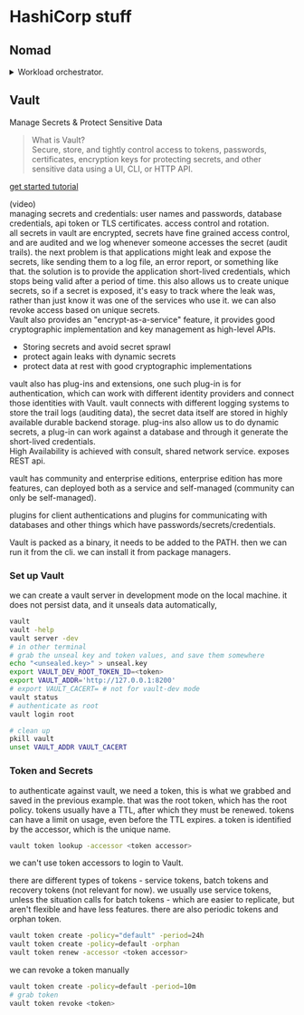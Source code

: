 <!--
// cSpell:ignore jobspec datcenters pkill
-->

<link rel="stylesheet" type="text/css" href="./markdown-style.css">

# HashiCorp stuff

## Nomad

<details>
<summary>
Workload orchestrator.
</summary>

[getting started repository](https://github.com/hashicorp-education/learn-nomad-getting-started)

> Nomad is a flexible workload orchestrator that enables an organization to easily deploy and manage any containerized or legacy application using a single, unified workflow. Nomad can run a diverse workload of Docker, non-containerized, microservice, and batch applications.\
> Nomad enables developers to use declarative infrastructure-as-code for deploying applications. Nomad uses bin packing to efficiently schedule jobs and optimize for resource utilization. Nomad is supported on macOS, Windows, and Linux.


### Quick Start
[nomad quick start](https://developer.hashicorp.com/nomad/tutorials/get-started)

> Nomad is a flexible scheduler and workload orchestrator that enables you to deploy and manage any application across on-premise and cloud infrastructure at scale.

(video)

application layer and the VM / OS layer. two different audiences that share a resource. nomad splits this, having separate workflows for the application and the OS.\
The developer can write a job file (declarative style), and nomad finds where to run this on the cluster. we can update the application configuration and control the deployment strategy.\
in the operational level, we also need some way to restart the application if it fails, and restart the machine (if it fails), and maybe even reschedule it to run somewhere else.

for the operator, the focus is on the machines and OS, with a different APIs and goals, such as patching the OS and replacing the machines.

in most cases, we have a strong machine with with very low utilization (2% percent), the target goal is usually to have around 30% utilization per machine. with nomad, we can run our applications as container images, and run several of them on the same machine. there are cases which the application isn't containerized yet, and that's also a use-case for nomad.

nomad has job files, but also has APIs for jobs, and a job queue. for example, CircleCI uses nomad to run builds (1000 jobs a minute), even if there isn't enough capacity at one moment, the queue will handle the requests eventually.\
A different use-case is high-performance computing (HPC), there is c C1m challenge (one million containers), and nomad can do this in less than five minutes, there are also even larger jobs.


> Some of Nomad's main features include:
>
> - **Efficient resource usage** - Nomad optimizes the available cluster resources by efficiently placing the workloads onto the client nodes of the cluster through a process known as *bin packing*.
> - **Self-healing** - Nomad constantly monitors and detects if tasks stop responding and takes appropriate actions to reschedule them for high uptime.
> - **Zero downtime deployments** - Nomad supports several update strategies including rolling, blue/green, and canary deployments to make sure your applications are updated with zero downtime to your users.
> - **Different workload types** - Nomad's flexibility comes from its use of task drivers and allows orchestration of Docker and other containers, as well as Java Jar files, QEMU virtual machines, raw commands with the exec driver, and more. Additionally, users can create their own task driver plugins for customized workloads.
> - **Cross platform support** - Nomad runs as a single binary and allows you to orchestrate your application across macOS, Windows, and Linux clients running on-premises, in the cloud, or on the edge.
> - **Single unified and declarative workflow** - Regardless of the workload type, the workflow for deploying and maintaining applications on Nomad is unified within a declarative job specification that outlines important attributes like workload type and configuration, service definitions for communication between components, and location values such as region and dataCenter.

nomad is run on agents, which can be of different modes (very similar to consul):

- client agent, runs tasks (workloads) assigned to it. registers itself with servers and waits for work. also called *Node*
- server agent - manages jobs, monitors clients, controls jobs placement on client nodes. server agent can be replicated across multiple machines for High Availability.
- dev agent - development mode. runs both, doesn't write to disk, local, no persistent storage.

nomad operations:

- task - unit of work, executed by `task drivers` such as docker or "exec", tasks specify requirement, configuration, constraints and resources.
- group (task group) - a series of tasks running on the same nomad client
- job - core unit of control, defines application and configuration, contains one or more tasks.
- job specification (*jobspec*) - schema for nomad jobs.
- allocation - mapping between task group in a job and the client.

an application is a *jobspec* with tasks, when submitted to nomad, this becomes a *job* and *allocations* for the task group defined in it.

jobs can be *services* - which run until stopped explicitly, or *batch* - which run until completed.

commands used:

- `nomad agent`
- `nomad node status`
- `nomad ui -authenticate`
- `nomad job run <file-name>`
- `nomad job allocs <job-name>`
- `nomad job dispatch -meta <key-value pairs> <job-name>`
- `nomad job stop -purge <job-name>`

### jobspec file

uses the hashicorp configuration format, like terraform.

```hcl
task "example" {
  driver = "docker"
}

<BLOCK TYPE> "<BLOCK LABEL>" {
  # Block body
  <IDENTIFIER> = <EXPRESSION> # Argument
}
```

each file is a single job, but can contain multiple groups, which can contain multiple tasks. tasks inside the same group run on the same node.

jobs have types, which tell the scheduler how to run them, the important ones are "service" and "batch". we can specify where the job runs with "region" and "datcenters", control the update policy with an `update` block and do other stuff. a batch job can be parameterized, which will load it onto the cluster, and can be *dispatched* (invoked) with different arguments. this is like storing function on the cluster and firing it. jobs also specify vault and consul connections (which can be overridden in group and task blocks).\
the next level is *Group*, a set of tasks running in the same node. we can control the number of copies with `count` value, and register it to HashiCorp's Consul using `service`. many other stuff.\
the *Task* is what does the actual work, it specifies a `driver` (docker, java, exec, qemu) (like a runtime platform) and a `config` block (what to do), the task can be a docker image, a bash command, etc.. there are many thing to specify here.
</details>

## Vault

<!-- <details> -->
<summary>
Manage Secrets & Protect Sensitive Data
</summary>

> What is Vault?\
> Secure, store, and tightly control access to tokens, passwords, certificates, encryption keys for protecting secrets, and other sensitive data using a UI, CLI, or HTTP API.

[get started tutorial](https://developer.hashicorp.com/vault/tutorials/get-started)

(video)\
managing secrets and credentials: user names and passwords, database credentials, api token or TLS certificates. access control and rotation.\
all secrets in vault are encrypted, secrets have fine grained access control, and are audited and we log whenever someone accesses the secret (audit trails). the next problem is that applications might leak and expose the secrets, like sending them to a log file, an error report, or something like that. the solution is to provide the application short-lived credentials, which stops being valid after a period of time. this also allows us to create unique secrets, so if a secret is exposed, it's easy to track where the leak was, rather than just know it was one of the services who use it. we can also revoke access based on unique secrets.\
Vault also provides an "encrypt-as-a-service" feature, it provides good cryptographic implementation and key management as high-level APIs.

- Storing secrets and avoid secret sprawl
- protect again leaks with dynamic secrets
- protect data at rest with good cryptographic implementations

vault also has plug-ins and extensions, one such plug-in is for authentication, which can work with different identity providers and connect those identities with Vault. vault connects with different logging systems to store the trail logs (auditing data), the secret data itself are stored in highly available durable backend storage. plug-ins also allow us to do dynamic secrets, a plug-in can work against a database and through it generate the short-lived credentials.\
High Availability is achieved with consult, shared network service. exposes REST api.

vault has community and enterprise editions, enterprise edition has more features, can deployed both as a service and self-managed (community can only be self-managed).

plugins for client authentications and plugins for communicating with databases and other things which have passwords/secrets/credentials.

Vault is packed as a binary, it needs to be added to the PATH. then we can run it from the cli. we can install it from package managers.

### Set up Vault

we can create a vault server in development mode on the local machine. it does not persist data, and it unseals data automatically,


```sh
vault
vault -help
vault server -dev
# in other terminal
# grab the unseal key and token values, and save them somewhere
echo "<unsealed.key>" > unseal.key
export VAULT_DEV_ROOT_TOKEN_ID=<token>
export VAULT_ADDR='http://127.0.0.1:8200'
# export VAULT_CACERT= # not for vault-dev mode
vault status
# authenticate as root
vault login root

# clean up
pkill vault
unset VAULT_ADDR VAULT_CACERT
```

### Token and Secrets

to authenticate against vault, we need a token, this is what we grabbed and saved in the previous example. that was the root token, which has the root policy. tokens usually have a TTL, after which they must be renewed. tokens can have a limit on usage, even before the TTL expires. a token is identified by the accessor, which is the unique name. 

```sh
vault token lookup -accessor <token accessor>
```

we can't use token accessors to login to Vault.

there are different types of tokens - service tokens, batch tokens and recovery tokens (not relevant for now). we usually use service tokens, unless the situation calls for batch tokens - which are easier to replicate, but aren't flexible and have less features. there are also periodic tokens and orphan token.

```sh
vault token create -policy="default" -period=24h
vault token create -policy=default -orphan
vault token renew -accessor <token accessor>
```

we can revoke a token manually
```sh
vault token create -policy=default -period=10m
# grab token
vault token revoke <token>
```

</details>
